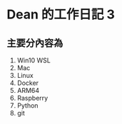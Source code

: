 # Dean 的工作日記 3
## 主要分內容為
1. Win10 WSL
2. Mac 
3. Linux
4. Docker
5. ARM64
6. Raspberry 
7. Python
8. git  
